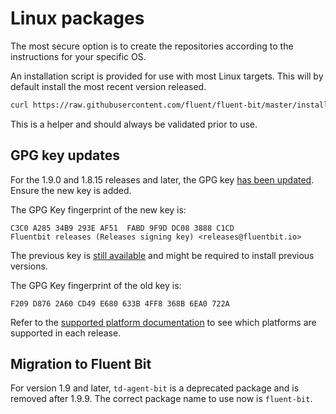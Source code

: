 # Linux packages

The most secure option is to create the repositories according to the instructions
for your specific OS.

An installation script is provided for use with most Linux targets.
This will by default install the most recent version released.

```bash
curl https://raw.githubusercontent.com/fluent/fluent-bit/master/install.sh | sh
```

This is a helper and should always be validated prior to use.

## GPG key updates

For the 1.9.0 and 1.8.15 releases and later, the GPG key
[has been updated](https://packages.fluentbit.io/fluentbit.key). Ensure the new
key is added.

The GPG Key fingerprint of the new key is:

```text
C3C0 A285 34B9 293E AF51  FABD 9F9D DC08 3888 C1CD
Fluentbit releases (Releases signing key) <releases@fluentbit.io>
```

The previous key is [still available](https://packages.fluentbit.io/fluentbit-legacy.key)
and might be required to install previous versions.

The GPG Key fingerprint of the old key is:

```text
F209 D876 2A60 CD49 E680 633B 4FF8 368B 6EA0 722A
```

Refer to the [supported platform documentation](./../supported-platforms.md) to see
which platforms are supported in each release.

## Migration to Fluent Bit

For version 1.9 and later, `td-agent-bit` is a deprecated package and is removed
after 1.9.9. The correct package name to use now is `fluent-bit`.
